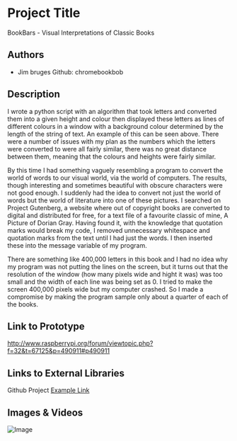 # Project Title
BookBars - Visual Interpretations of Classic Books

## Authors
- Jim bruges Github: chromebookbob

## Description
I wrote a python script with an algorithm that took letters and converted them into a given height and colour then displayed these letters as lines of different colours in a window with a background colour determined by the length of the string of text. An example of this can be seen above. There were a number of issues with my plan as the numbers which the letters were converted to were all fairly similar, there was no great distance between them, meaning that the colours and heights were fairly similar. 

By this time I had something vaguely resembling a program to convert the world of words to our visual world, via the world of computers. The results, though interesting and sometimes beautiful with obscure characters were not good enough. I suddenly had the idea to convert not just the world of words but the world of literature into one of these pictures. I searched on Project Gutenberg, a website where out of copyright books are converted to digital and distributed for free, for a text file of a favourite classic of mine, A Picture of Dorian Gray. Having found it, with the knowledge that quotation marks would break my code, I removed unnecessary whitespace and quotation marks from the text until I had just the words. I then inserted these into the message variable of my program. 

There are something like 400,000 letters in this book and I had no idea why my program was not putting the lines on the screen, but it turns out that the resolution of the window (how many pixels wide and hight it was) was too small and the width of each line was being set as 0. I tried to make the screen 400,000 pixels wide but my computer crashed. So I made a compromise by making the program sample only about a quarter of each of the books.
## Link to Prototype
http://www.raspberrypi.org/forum/viewtopic.php?f=32&t=67125&p=490911#p490911


## Links to External Libraries
 Github Project
[Example Link](https://github.com/chromebookbob/devart-template "Click Here")

## Images & Videos

![Image](https://dl.dropboxusercontent.com/u/21889761/Study%20In%20Scarlet.jpg")

